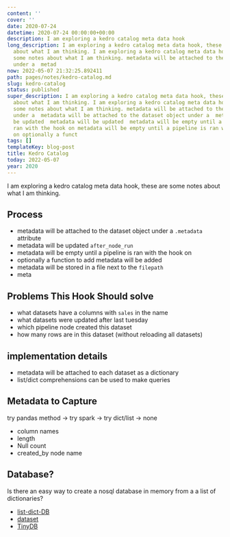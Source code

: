 ```yaml
---
content: ''
cover: ''
date: 2020-07-24
datetime: 2020-07-24 00:00:00+00:00
description: I am exploring a kedro catalog meta data hook
long_description: I am exploring a kedro catalog meta data hook, these are some notes
  about what I am thinking. I am exploring a kedro catalog meta data hook, these are
  some notes about what I am thinking. metadata will be attached to the dataset object
  under a  metad
now: 2022-05-07 21:32:25.892411
path: pages/notes/kedro-catalog.md
slug: kedro-catalog
status: published
super_description: I am exploring a kedro catalog meta data hook, these are some notes
  about what I am thinking. I am exploring a kedro catalog meta data hook, these are
  some notes about what I am thinking. metadata will be attached to the dataset object
  under a  metadata will be attached to the dataset object under a  metadata will
  be updated  metadata will be updated  metadata will be empty until a pipeline is
  ran with the hook on metadata will be empty until a pipeline is ran with the hook
  on optionally a funct
tags: []
templateKey: blog-post
title: Kedro Catalog
today: 2022-05-07
year: 2020
---
```


I am exploring a kedro catalog meta data hook, these are some notes about what I am thinking.

## Process

* metadata will be attached to the dataset object under a `.metadata` attribute
* metadata will be updated `after_node_run`
* metadata will be empty until a pipeline is ran with the hook on
* optionally a function to add metadata will be added
* metadata will be stored in a file next to the `filepath`
* meta


## Problems This Hook Should solve

* what datasets have a columns with `sales` in the name
* what datasets were updated after last tuesday
* which pipeline node created this dataset
* how many rows are in this dataset (without reloading all datasets)


## implementation details

* metadata will be attached to each dataset as a dictionary
* list/dict comprehensions can be used to make queries

## Metadata to Capture

try pandas method -> try spark -> try dict/list -> none

* column names
* length
* Null count
* created_by node name


## Database?

Is there an easy way to create a nosql database in memory from a a list of dictionaries?

* [list-dict-DB](https://pypi.org/project/list-dict-DB/)
* [dataset](https://dataset.readthedocs.io/en/latest/)
* [TinyDB](https://tinydb.readthedocs.io/en/latest/)